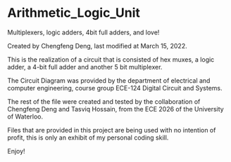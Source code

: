# Arithmetic_Logic_Unit
Multiplexers, logic adders, 4bit full adders, and love!

Created by Chengfeng Deng, last modified at March 15, 2022.

This is the realization of a circuit that is consisted of hex muxes, a logic adder, a 4-bit full adder and another 5 bit multiplexer.

The Circuit Diagram was provided by the department of electrical and computer engineering, course group ECE-124 Digital Circuit and Systems.

The rest of the file were created and tested by the collaboration of Chengfeng Deng and Tasviq Hossain, from the ECE 2026 of the University of Waterloo.

Files that are provided in this project are being used with no intention of profit, this is only an exhibit of my personal coding skill.

Enjoy!

